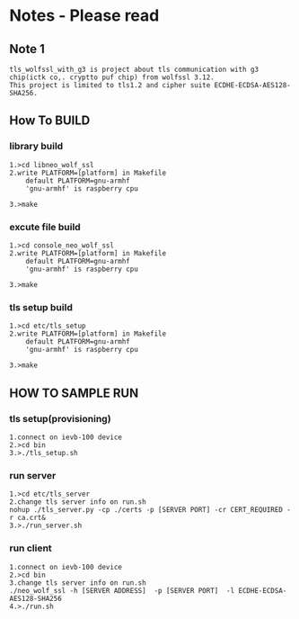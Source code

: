 # Notes - Please read

## Note 1
```
tls_wolfssl_with_g3 is project about tls communication with g3 chip(ictk co,. cryptto puf chip) from wolfssl 3.12.
This project is limited to tls1.2 and cipher suite ECDHE-ECDSA-AES128-SHA256.
```


## How To BUILD

### library build
```
1.>cd libneo_wolf_ssl
2.write PLATFORM=[platform] in Makefile 
	default PLATFORM=gnu-armhf
	'gnu-armhf' is raspberry cpu 
	
3.>make
```

### excute file  build
```
1.>cd console_neo_wolf_ssl
2.write PLATFORM=[platform] in Makefile 
	default PLATFORM=gnu-armhf
	'gnu-armhf' is raspberry cpu 
	
3.>make
```

### tls setup   build
```
1.>cd etc/tls_setup
2.write PLATFORM=[platform] in Makefile 
	default PLATFORM=gnu-armhf
	'gnu-armhf' is raspberry cpu 
	
3.>make
```


## HOW TO SAMPLE RUN

### tls setup(provisioning)
```
1.connect on ievb-100 device
2.>cd bin
3.>./tls_setup.sh
```

###  run server 
```
1.>cd etc/tls_server
2.change tls server info on run.sh
nohup ./tls_server.py -cp ./certs -p [SERVER PORT] -cr CERT_REQUIRED -r ca.crt&
3.>./run_server.sh
```


### run client
```
1.connect on ievb-100 device
2.>cd bin
3.change tls server info on run.sh
./neo_wolf_ssl -h [SERVER ADDRESS]  -p [SERVER PORT]  -l ECDHE-ECDSA-AES128-SHA256
4.>./run.sh
```



